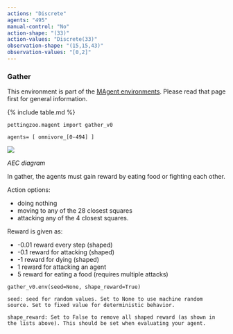 ```yaml
---
actions: "Discrete"
agents: "495"
manual-control: "No"
action-shape: "(33)"
action-values: "Discrete(33)"
observation-shape: "(15,15,43)"
observation-values: "[0,2]"
---
```


### Gather

This environment is part of the [MAgent environments](../magent). Please read that page first for general information.

{% include table.md %}


`pettingzoo.magent import gather_v0`

`agents= [ omnivore_[0-494] ]`

![](magent_gather.gif)

*AEC diagram*

In gather, the agents must gain reward by eating food or fighting each other.

Action options:

* doing nothing
* moving to any of the 28 closest squares
* attacking any of the 4 closest squares.

Reward is given as:

* -0.01 reward every step (shaped)
* -0.1 reward for attacking (shaped)
* -1 reward for dying (shaped)
* 1 reward for attacking an agent
* 5 reward for eating a food (requires multiple attacks)

```
gather_v0.env(seed=None, shape_reward=True)
```

```
seed: seed for random values. Set to None to use machine random source. Set to fixed value for deterministic behavior.

shape_reward: Set to False to remove all shaped reward (as shown in the lists above). This should be set when evaluating your agent.
```

